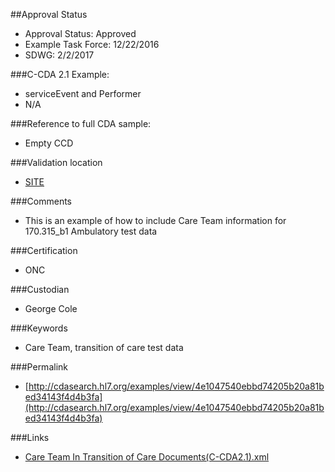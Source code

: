 ##Approval Status 

* Approval Status: Approved 
* Example Task Force: 12/22/2016
* SDWG: 2/2/2017

###C-CDA 2.1 Example: 
* serviceEvent and Performer
* N/A

###Reference to full CDA sample:
* Empty CCD

###Validation location
* [SITE](https://sitenv.org/sandbox-ccda/ccda-validator)

###Comments
* This is an example of how to include Care Team information for 170.315_b1 Ambulatory test data

###Certification
* ONC

###Custodian
* George Cole

###Keywords
* Care Team, transition of care test data



###Permalink 

* [http://cdasearch.hl7.org/examples/view/4e1047540ebbd74205b20a81bed34143f4d4b3fa](http://cdasearch.hl7.org/examples/view/4e1047540ebbd74205b20a81bed34143f4d4b3fa)

###Links 

* [Care Team In Transition of Care Documents(C-CDA2.1).xml](https://github.com/HL7/C-CDA-Examples/tree/master/Header/Care%20Team%20In%20Transition%20of%20Care%20Documents/Care%20Team%20In%20Transition%20of%20Care%20Documents%28C-CDA2.1%29.xml)
